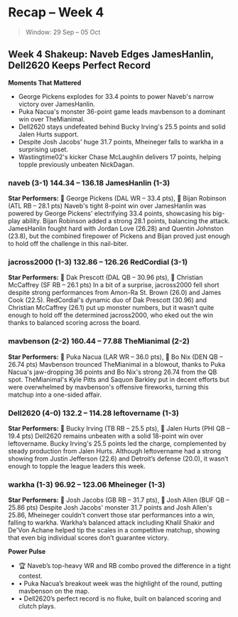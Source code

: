 # Recap – Week 4

> Window: 29 Sep – 05 Oct

## Week 4 Shakeup: Naveb Edges JamesHanlin, Dell2620 Keeps Perfect Record

**Moments That Mattered**
- George Pickens explodes for 33.4 points to power Naveb's narrow victory over JamesHanlin.
- Puka Nacua's monster 36-point game leads mavbenson to a dominant win over TheMianimal.
- Dell2620 stays undefeated behind Bucky Irving's 25.5 points and solid Jalen Hurts support.
- Despite Josh Jacobs' huge 31.7 points, Mheineger falls to warkha in a surprising upset.
- Wastingtime02's kicker Chase McLaughlin delivers 17 points, helping topple previously unbeaten NickDagan.

### naveb (3-1) 144.34 – 136.18 JamesHanlin (1-3)
**Star Performers:** 🎯 George Pickens (DAL WR – 33.4 pts), 🏃 Bijan Robinson (ATL RB – 28.1 pts)
Naveb's tight 8-point win over JamesHanlin was powered by George Pickens' electrifying 33.4 points, showcasing his big-play ability. Bijan Robinson added a strong 28.1 points, balancing the attack. JamesHanlin fought hard with Jordan Love (26.28) and Quentin Johnston (23.8), but the combined firepower of Pickens and Bijan proved just enough to hold off the challenge in this nail-biter.

### jacross2000 (1-3) 132.86 – 126.26 RedCordial (3-1)
**Star Performers:** 🧠 Dak Prescott (DAL QB – 30.96 pts), 🏃 Christian McCaffrey (SF RB – 26.1 pts)
In a bit of a surprise, jacross2000 fell short despite strong performances from Amon-Ra St. Brown (26.0) and James Cook (22.5). RedCordial's dynamic duo of Dak Prescott (30.96) and Christian McCaffrey (26.1) put up monster numbers, but it wasn’t quite enough to hold off the determined jacross2000, who eked out the win thanks to balanced scoring across the board.

### mavbenson (2-2) 160.44 – 77.88 TheMianimal (2-2)
**Star Performers:** 🎯 Puka Nacua (LAR WR – 36.0 pts), 🧠 Bo Nix (DEN QB – 26.74 pts)
Mavbenson trounced TheMianimal in a blowout, thanks to Puka Nacua's jaw-dropping 36 points and Bo Nix's strong 26.74 from the QB spot. TheMianimal's Kyle Pitts and Saquon Barkley put in decent efforts but were overwhelmed by mavbenson's offensive fireworks, turning this matchup into a one-sided affair.

### Dell2620 (4-0) 132.2 – 114.28 leftovername (1-3)
**Star Performers:** 🏃 Bucky Irving (TB RB – 25.5 pts), 🧠 Jalen Hurts (PHI QB – 19.4 pts)
Dell2620 remains unbeaten with a solid 18-point win over leftovername. Bucky Irving's 25.5 points led the charge, complemented by steady production from Jalen Hurts. Although leftovername had a strong showing from Justin Jefferson (22.6) and Detroit’s defense (20.0), it wasn’t enough to topple the league leaders this week.

### warkha (1-3) 96.92 – 123.06 Mheineger (1-3)
**Star Performers:** 🏃 Josh Jacobs (GB RB – 31.7 pts), 🧠 Josh Allen (BUF QB – 25.86 pts)
Despite Josh Jacobs' monster 31.7 points and Josh Allen's 25.86, Mheineger couldn’t convert those star performances into a win, falling to warkha. Warkha’s balanced attack including Khalil Shakir and De'Von Achane helped tip the scales in a competitive matchup, showing that even big individual scores don’t guarantee victory.

**Power Pulse**
- 🏆 Naveb’s top-heavy WR and RB combo proved the difference in a tight contest.
- • Puka Nacua’s breakout week was the highlight of the round, putting mavbenson on the map.
- • Dell2620’s perfect record is no fluke, built on balanced scoring and clutch plays.
